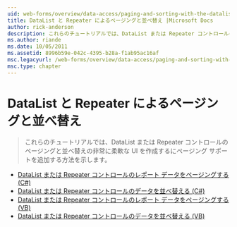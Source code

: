 ```yaml
---
uid: web-forms/overview/data-access/paging-and-sorting-with-the-datalist-and-repeater/index
title: DataList と Repeater によるページングと並べ替え |Microsoft Docs
author: rick-anderson
description: これらのチュートリアルでは、DataList または Repeater コントロールのページングと並べ替えの非常に柔軟な UI を作成するにページング サポートを追加する方法を示します。
ms.author: riande
ms.date: 10/05/2011
ms.assetid: 8996b59e-042c-4395-b28a-f1ab95ac16af
msc.legacyurl: /web-forms/overview/data-access/paging-and-sorting-with-the-datalist-and-repeater
msc.type: chapter
---
```

<a name="paging-and-sorting-with-the-datalist-and-repeater"></a>DataList と Repeater によるページングと並べ替え
====================
> これらのチュートリアルでは、DataList または Repeater コントロールのページングと並べ替えの非常に柔軟な UI を作成するにページング サポートを追加する方法を示します。


- [DataList または Repeater コントロールのレポート データをページングする (C#)](paging-report-data-in-a-datalist-or-repeater-control-cs.md)
- [DataList または Repeater コントロールのデータを並べ替える (C#)](sorting-data-in-a-datalist-or-repeater-control-cs.md)
- [DataList または Repeater コントロールのレポート データをページングする (VB)](paging-report-data-in-a-datalist-or-repeater-control-vb.md)
- [DataList または Repeater コントロールのデータを並べ替える (VB)](sorting-data-in-a-datalist-or-repeater-control-vb.md)
